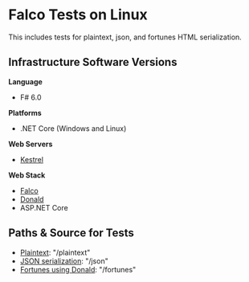 # Falco Tests on Linux
This includes tests for plaintext, json, and fortunes HTML serialization.

## Infrastructure Software Versions

**Language**

* F# 6.0

**Platforms**

* .NET Core (Windows and Linux)

**Web Servers**

* [Kestrel](https://github.com/aspnet/KestrelHttpServer)

**Web Stack**

* [Falco](https://github.com/pimbrouwers/Falco)
* [Donald](https://github.com/pimbrouwers/Donald)
* ASP.NET Core

## Paths & Source for Tests

* [Plaintext](src/App/Value.fs): "/plaintext"
* [JSON serialization](src/App/Value.fs): "/json"
* [Fortunes using Donald](src/App/Fortune.fs): "/fortunes"
